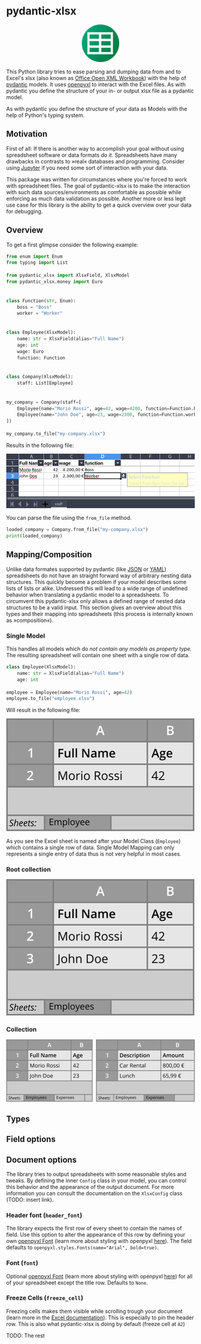 # pydantic-xlsx

 <p align="center">
  <img width="100" src="misc/logo.png">
</p>

This Python library tries to ease parsing and dumping data from and to Excel's xlsx (also known as [Office Open XML Workbook](https://en.wikipedia.org/wiki/Office_Open_XML)) with the help of [pydantic](https://pydantic-docs.helpmanual.io/) models. It uses [openpyxl](https://openpyxl.readthedocs.io/) to interact with the Excel files. As with pydantic you define the structure of your in- or output xlsx file as a pydantic model. 

As with pydantic you define the structure of your data as Models with the help of Python's typing system.


## Motivation

First of all: If there is another way to accomplish your goal without using spreadsheet software or data formats _do it._ Spreadsheets have many drawbacks in contrasts to »real« databases and programming. Consider using [Jupyter](https://jupyter.org/) if you need some sort of interaction with your data.

This package was written for circumstances where you're forced to work with spreadsheet files. The goal of pydantic-xlsx is to make the interaction with such data sources/environments as comfortable as possible while enforcing as much data validation as possible. Another more or less legit use case for this library is the ability to get a quick overview over your data for debugging.


## Overview

To get a first glimpse consider the following example:

```python
from enum import Enum
from typing import List

from pydantic_xlsx import XlsxField, XlsxModel
from pydantic_xlsx.money import Euro


class Function(str, Enum):
	boss = "Boss"
	worker = "Worker"


class Employee(XlsxModel):
	name: str = XlsxField(alias="Full Name")
	age: int
	wage: Euro
	function: Function


class Company(XlsxModel):
	staff: List[Employee]


my_company = Company(staff=[
	Employee(name="Morio Rossi", age=42, wage=4200, function=Function.boss),
	Employee(name="John Doe", age=23, wage=2300, function=Function.worker)
])

my_company.to_file("my-company.xlsx")
```

Results in the following file:

![Resulting Xlsx File](misc/example.png)

You can parse the file using the `from_file` method.

```python
loaded_company = Company.from_file("my-company.xlsx")
print(loaded_company)
```


## Mapping/Composition

Unlike data formates supported by pydantic (like [JSON](https://en.wikipedia.org/wiki/JSON) or [YAML](https://en.wikipedia.org/wiki/YAML)) spreadsheets do not have an straight forward way of arbitrary nesting data structures. This quickly become a problem if your model describes some lists of lists or alike. Undressed this will lead to a wide range of undefined behavior when translating a pydantic model to a spreadsheets. To circumvent this pydantic-xlsx only allows a defined range of nested data structures to be a valid input. This section gives an overview about this types and their mapping into spreadsheets (this process is internally known as »composition«).


### Single Model

This handles all models which do _not contain any models as property type._ The resulting spreadsheet will contain one sheet with a single row of data.

```python 
class Employee(XlsxModel):
	name: str = XlsxField(alias="Full Name")
	age: int

employee = Employee(name="Morio Rossi", age=42)
employee.to_file("employee.xlsx")
```

Will result in the following file:

![Single Model mapping](misc/mapping-01.svg)

As you see the Excel sheet is named after your Model Class (`Employee`) which contains a single row of data. Single Model Mapping can only represents a single entry of data thus is not very helpful in most cases.


### Root collection

![Root collection mapping](misc/mapping-02.svg)


### Collection
 
![Collection mapping](misc/mapping-03.svg)


## Types



## Field options


## Document options

The library tries to output spreadsheets with some reasonable styles and tweaks. By defining the inner `Config` class in your model, you can control this behavior and the appearance of the output document. For more information you can consult the documentation on the `XlsxConfig` class (TODO: insert link).


### Header font (`header_font`)

The library expects the first row of every sheet to contain the names of field. Use this option to alter the appearance of this row by defining your own [openpyxl Font](https://openpyxl.readthedocs.io/en/stable/api/openpyxl.styles.fonts.html) (learn more about styling with openpyxl [here](https://openpyxl.readthedocs.io/en/stable/styles.html)). The field defaults to `openpyxl.styles.Fonts(name="Arial", bold=true)`.


### Font (`font`)

Optional [openpyxl Font](https://openpyxl.readthedocs.io/en/stable/api/openpyxl.styles.fonts.html) (learn more about styling with openpyxl [here](https://openpyxl.readthedocs.io/en/stable/styles.html)) for all of your spreadsheet except the title row. Defaults to `None`.


### Freeze Cells (`freeze_cell`)

Freezing cells makes them visible while scrolling trough your document (learn more in the [Excel documentation](https://support.microsoft.com/en-us/office/freeze-panes-to-lock-rows-and-columns-dab2ffc9-020d-4026-8121-67dd25f2508f)). This is especially to pin the header row. This is also what pydantic-xlsx is doing by default (freeze cell at `A2`) 

TODO: The rest
